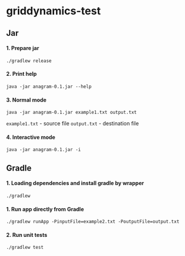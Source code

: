 # griddynamics-test

## Jar

#### 1. Prepare jar

```
./gradlew release
```

#### 2. Print help

```
java -jar anagram-0.1.jar --help
```

#### 3. Normal mode

```
java -jar anagram-0.1.jar example1.txt output.txt
```

`example1.txt` - source file
`output.txt` - destination file

#### 4. Interactive mode

```
java -jar anagram-0.1.jar -i
```

## Gradle

#### 1. Loading dependencies and install gradle by wrapper

```
./gradlew
```

#### 1. Run app directly from Gradle

```
./gradlew runApp -PinputFile=example2.txt -PoutputFile=output.txt
```

#### 2. Run unit tests

```
./gradlew test
```
